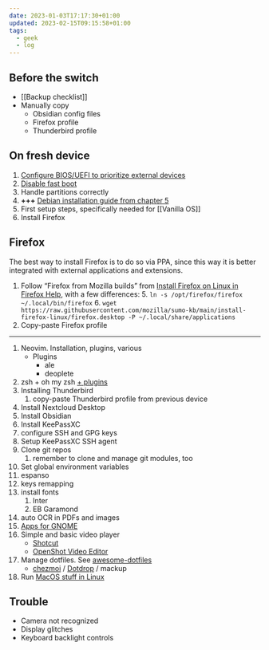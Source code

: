 ```yaml
---
date: 2023-01-03T17:17:30+01:00
updated: 2023-02-15T09:15:58+01:00
tags:
  - geek
  - log
---
```

## Before the switch

- [[Backup checklist]]
- Manually copy
	- Obsidian config files
	- Firefox profile
	- Thunderbird profile

## On fresh device

1. [Configure BIOS/UEFI to prioritize external devices](https://debian.org/releases/stable/amd64/ch03s06.en.html)
1. [Disable fast boot](https://debian.org/releases/stable/amd64/ch03s06.en.html)
1. Handle partitions correctly
2. <b class='missing'>+++</b> [Debian installation guide from chapter 5](https://debian.org/releases/stable/amd64/index.en.html)
3. First setup steps, specifically needed for [[Vanilla OS]]
4. Install Firefox

## Firefox

The best way to install Firefox is to do so via PPA, since this way it is better integrated with external applications and extensions.

1. Follow <q>Firefox from Mozilla builds</q> from [Install Firefox on Linux in Firefox Help](https://support.mozilla.org/kb/install-firefox-linux 'install Firefox on Linux — Firefox Help'), with a few differences:
	5. `ln -s /opt/firefox/firefox ~/.local/bin/firefox`
	6. `wget https://raw.githubusercontent.com/mozilla/sumo-kb/main/install-firefox-linux/firefox.desktop -P ~/.local/share/applications`
2. Copy-paste Firefox profile

---

1. Neovim. Installation, plugins, various
	- Plugins
		- ale
		- deoplete
1. zsh + oh my zsh [+ plugins](https://github.com/ohmyzsh/ohmyzsh/wiki/Plugins)
 1. Installing Thunderbird
	 1. copy-paste Thunderbird profile from previous device
2. Install Nextcloud Desktop
3. Install Obsidian
1. Install KeePassXC
2. configure SSH and GPG keys
3. Setup KeePassXC SSH agent
4. Clone git repos
	1. remember to clone and manage git modules, too
5. Set global environment variables
6. espanso
7. keys remapping
8. install fonts
	1. Inter
	1. EB Garamond
 1. auto OCR in PDFs and images
 1. [Apps for GNOME](https://apps.gnome.org/)
9. Simple and basic video player
	- [Shotcut](https://www.shotcut.org)
	- [OpenShot Video Editor](https://www.openshot.org)
10. Manage dotfiles. See [awesome-dotfiles](https://github.com/webpro/awesome-dotfiles)
	- [chezmoi](https://chezmoi.io) / [Dotdrop](https://deadc0de.re/dotdrop) / mackup
11. Run [MacOS stuff in Linux](https://darlinghq.org)

## Trouble

- Camera not recognized
- Display glitches
- Keyboard backlight controls